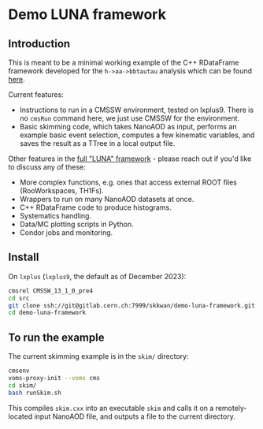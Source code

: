 # Demo LUNA framework

## Introduction

This is meant to be a minimal working example of the C++ RDataFrame framework developed for the `h->aa->bbtautau` analysis which can be found [here](https://gitlab.cern.ch/skkwan/lunaFramework). 

Current features:
- Instructions to run in a CMSSW environment, tested on lxplus9. There is no `cmsRun` command here, we just use CMSSW for the environment.
- Basic skimming code, which takes NanoAOD as input, performs an example basic event selection, computes a few kinematic variables, and saves the result as a TTree in a local output file.

Other features in the [full "LUNA" framework](https://gitlab.cern.ch/skkwan/lunaFramework) - please reach out if you'd like to discuss any of these:
- More complex functions, e.g. ones that access external ROOT files (RooWorkspaces, TH1Fs).
- Wrappers to run on many NanoAOD datasets at once.
- C++ RDataFrame code to produce histograms.
- Systematics handling.
- Data/MC plotting scripts in Python.
- Condor jobs and monitoring.

## Install

On `lxplus` (`lxplus9`, the default as of December 2023): 
```bash
cmsrel CMSSW_13_1_0_pre4
cd src
git clone ssh://git@gitlab.cern.ch:7999/skkwan/demo-luna-framework.git
cd demo-luna-framework
```

## To run the example
The current skimming example is in the `skim/` directory:
```bash
cmsenv
voms-proxy-init --voms cms 
cd skim/
bash runSkim.sh
```

This compiles `skim.cxx` into an executable `skim` and calls it on a remotely-located input NanoAOD file, and outputs a file to the current directory.
